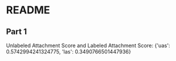 # README
## Part 1
Unlabeled Attachment Score and Labeled Attachment Score:
{'uas': 0.5742994241324775, 'las': 0.3490766501447936}


